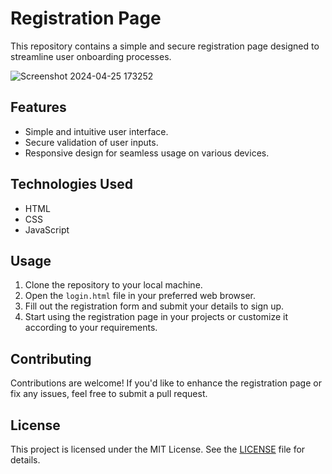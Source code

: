 # Registration Page

This repository contains a simple and secure registration page designed to streamline user onboarding processes.

![Screenshot 2024-04-25 173252](https://github.com/piyush0663/Login-Page/assets/160912080/8fcdefda-0fa2-4479-972b-39b120e584e3)


## Features

- Simple and intuitive user interface.
- Secure validation of user inputs.
- Responsive design for seamless usage on various devices.

## Technologies Used

- HTML
- CSS
- JavaScript

## Usage

1. Clone the repository to your local machine.
2. Open the `login.html` file in your preferred web browser.
3. Fill out the registration form and submit your details to sign up.
4. Start using the registration page in your projects or customize it according to your requirements.


## Contributing

Contributions are welcome! If you'd like to enhance the registration page or fix any issues, feel free to submit a pull request.

## License

This project is licensed under the MIT License. See the [LICENSE](LICENSE) file for details.
